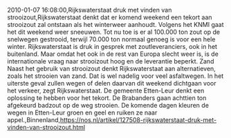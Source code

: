 2010-01-07 16:08:00,Rijkswaterstaat druk met vinden van strooizout,Rijkswaterstaat denkt dat er komend weekend een tekort aan strooizout zal ontstaan als het winterweer aanhoudt. Volgens het KNMI gaat het dit weekend weer sneeuwen. Tot nu toe is er al 100.000 ton zout op de snelwegen gestrooid, terwijl 70.000 ton normaal genoeg is voor een hele winter. Rijkswaterstaat is druk in gesprek met zoutleveranciers, ook in het buitenland. Maar omdat het ook in de rest van Europa slecht weer is, is de internationale vraag naar strooizout hoog en de leverantie beperkt. Zand Naast het gebruik van strooizout denkt Rijkswaterstaat aan alternatieven, zoals het strooien van zand. Dat is wel nadelig voor veel asfaltwegen. In het uiterste geval zullen wegen of delen daarvan dit weekend dichtgaan voor het verkeer, zegt Rijkswaterstaat. De gemeente Etten-Leur denkt een oplossing te hebben voor het tekort. De Brabanders gaan achttien ton afgekeurd badzout op de weg strooien. De komende dagen kleuren de wegen in Etten-Leur groen en geel en ruiken ze naar appel.,Binnenland,https://nos.nl/artikel/127508-rijkswaterstaat-druk-met-vinden-van-strooizout.html